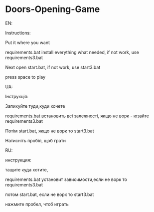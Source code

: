 # Doors-Opening-Game

EN:

Instructions:

Put it where you want

requirements.bat install everything what needed, if not work, use requirements3.bat

Next open start.bat, if not work, use start3.bat

press space to play

UA:

Інструкція:

Запихуйте туди,куди хочете

requirements.bat встановить всі залежності, якщо не ворк - юзайте requirements3.bat

Потім start.bat, якщо не ворк то start3.bat

Натисніть пробіл, щоб грати

RU:

инструкция:

тащите куда хотите,

requirements.bat установит зависимости,если не ворк то requirements3.bat

потом start.bat, если не ворк то start3.bat

нажмите пробел, чтоб играть
